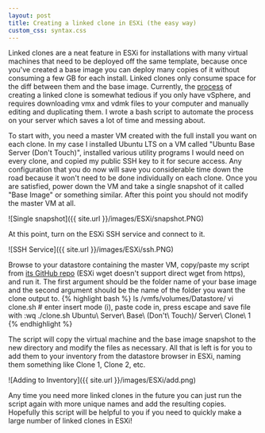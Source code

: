 ```yaml
---
layout: post
title: Creating a linked clone in ESXi (the easy way)
custom_css: syntax.css
---
```

Linked clones are a neat feature in ESXi for installations with many virtual machines that need to be deployed off the same template, because once you've created a base image you can deploy many copies of it without consuming a few GB for each install. Linked clones only consume space for the diff between them and the base image. Currently, the [process](http://sanbarrow.com/linkedcloneswithesxi.html) of creating a linked clone is somewhat tedious if you only have vSphere, and requires downloading vmx and vdmk files to your computer and manually editing and duplicating them. I wrote a bash script to automate the process on your server which saves a lot of time and messing about.

To start with, you need a master VM created with the full install you want on each clone. In my case I installed Ubuntu LTS on a VM called "Ubuntu Base Server (Don't Touch)", installed various utility programs I would need on every clone, and copied my public SSH key to it for secure access. Any configuration that you do now will save you considerable time down the road because it won't need to be done individually on each clone. Once you are satisfied, power down the VM and take a single snapshot of it called "Base Image" or something similar. After this point you should not modify the master VM at all. 

![Single snapshot]({{ site.url }}/images/ESXi/snapshot.PNG)

At this point, turn on the ESXi SSH service and connect to it. 

![SSH Service]({{ site.url }}/images/ESXi/ssh.PNG)

Browse to your datastore containing the master VM, copy/paste my script from [its GitHub repo](https://github.com/pddenhar/esxi-linked-clone) (ESXi wget doesn't support direct wget from https), and run it. The first argument should be the folder name of your base image and the second argument should be the name of the folder you want the clone output to.
{% highlight bash %}
ls /vmfs/volumes/Datastore/
vi clone.sh # enter insert mode (i), paste code in, press escape and save file with :wq
./clone.sh Ubuntu\ Server\ Base\ \(Don\'t\ Touch\)/ Server\ Clone\ 1
{% endhighlight %}

The script will copy the virtual machine and the base image snapshot to the new directory and modify the files as necessary. All that is left is for you to add them to your inventory from the datastore browser in ESXi, naming them something like Clone 1, Clone 2, etc.

![Adding to Inventory]({{ site.url }}/images/ESXi/add.png)

Any time you need more linked clones in the future you can just run the script again with more unique names and add the resulting copies. Hopefully this script will be helpful to you if you need to quickly make a large number of linked clones in ESXi!